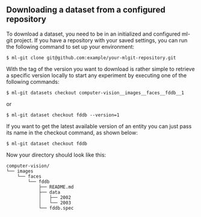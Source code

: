 ## <a name="download"> Downloading a dataset from a configured repository </a> ##

To download a dataset, you need to be in an initialized and configured ml-git project. If you have a repository with your saved settings, you can run the following command to set up your environment:

```
$ ml-git clone git@github.com:example/your-mlgit-repository.git
```

With the tag of the version you want to download is rather simple to retrieve a specific version locally to start any experiment by executing one of the following commands:

```
$ ml-git datasets checkout computer-vision__images__faces__fddb__1
```

or 

```
$ ml-git dataset checkout fddb --version=1
```


If you want to get the latest available version of an entity you can just pass its name in the checkout command, as shown below:

```
$ ml-git dataset checkout fddb
```

Now your directory should look like this:

```
computer-vision/
└── images
    └── faces
        └── fddb
            ├── README.md
            ├── data
            │   ├── 2002
            │   └── 2003
            └── fddb.spec
```